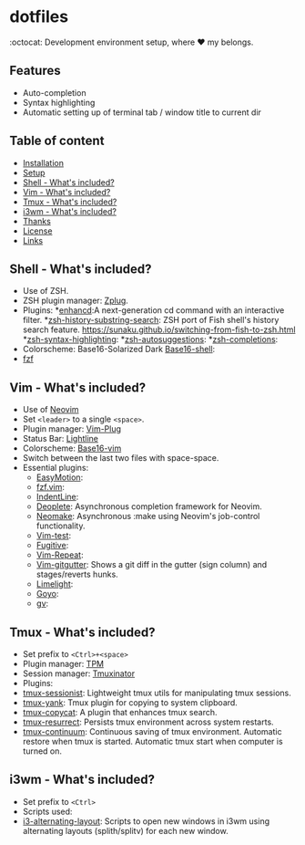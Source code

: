 # dotfiles
:octocat: Development environment setup, where :heart: my belongs. 


## Features

* Auto-completion
* Syntax highlighting
* Automatic setting up of terminal tab / window title to current dir

## Table of content

- [Installation](#installation)
- [Setup](#setup)
- [Shell - What's included?](#vim)
- [Vim - What's included?](#vim)
- [Tmux - What's included?](#tmux)
- [i3wm - What's included?](#i3wm)
- [Thanks](#thanks)
- [License](#license)
- [Links](#links)

## Shell - What's included?
* Use of ZSH.
* ZSH plugin manager: [Zplug](https://github.com/b4b4r07/zplug).
* Plugins:
 *[enhancd](https://github.com/b4b4r07/enhancd):A next-generation cd command with an interactive filter.
 *[zsh-history-substring-search](https://github.com/zsh-users/zsh-history-substring-search): ZSH port of Fish shell's history search feature. https://sunaku.github.io/switching-from-fish-to-zsh.html
 *[zsh-syntax-highlighting](https://github.com/zsh-users/zsh-syntax-highlighting):
 *[zsh-autosuggestions](https://github.com/zsh-users/zsh-autosuggestions):
 *[zsh-completions](https://github.com/zsh-users/zsh-completions):
* Colorscheme: Base16-Solarized Dark [Base16-shell](https://github.com/chriskempson/base16-shell):
* [fzf](https://github.com/junegunn/fzf)

## Vim - What's included?
* Use of [Neovim](https://github.com/neovim/neovim)
* Set `<leader>` to a single `<space>`.
* Plugin manager: [Vim-Plug](https://github.com/junegunn/vim-plug)
* Status Bar: [Lightline](https://github.com/itchyny/lightline.vim)
* Colorscheme: [Base16-vim](https://github.com/chriskempson/base16-vim)
* Switch between the last two files with space-space.
* Essential plugins:
  * [EasyMotion](https://github.com/easymotion/vim-easymotion):
  * [fzf.vim](https://github.com/junegunn/fzf.vim):
  * [IndentLine](https://github.com/Yggdroot/indentLine):
  * [Deoplete](https://github.com/Shougo/deoplete.nvim): Asynchronous completion framework for Neovim.
  * [Neomake](https://github.com/benekastah/neomake): Asynchronous :make using Neovim's job-control functionality.
  * [Vim-test](https://github.com/janko-m/vim-test):
  * [Fugitive](https://github.com/tpope/vim-fugitive):
  * [Vim-Repeat](https://github.com/tpope/vim-repeat):
  * [Vim-gitgutter](https://github.com/airblade/vim-gitgutter): Shows a git diff in the gutter (sign column) and stages/reverts hunks.
  * [Limelight](https://github.com/junegunn/limelight.vim):
  * [Goyo](https://github.com/junegunn/goyo.vim):
  * [gv](https://github.com/junegunn/gv.vim):

## Tmux - What's included?
* Set prefix to `<Ctrl>+<space>`
* Plugin manager: [TPM](https://github.com/tmux-plugins/tpm)
* Session manager: [Tmuxinator](https://github.com/tmuxinator/tmuxinator)
* Plugins:
 * [tmux-sessionist](https://github.com/tmux-plugins/tmux-sessionist): Lightweight tmux utils for manipulating tmux sessions.
 * [tmux-yank](https://github.com/tmux-plugins/tmux-yank): Tmux plugin for copying to system clipboard.
 * [tmux-copycat](https://github.com/tmux-plugins/tmux-copycat): A plugin that enhances tmux search.
 * [tmux-resurrect](https://github.com/tmux-plugins/tmux-resurrect): Persists tmux environment across system restarts. 
 * [tmux-continuum](https://github.com/tmux-plugins/tmux-continuum): Continuous saving of tmux environment. Automatic restore when tmux is started. Automatic tmux start when computer is turned on.

## i3wm - What's included?
* Set prefix to `<Ctrl>`
* Scripts used:
 * [i3-alternating-layout](https://github.com/olemartinorg/i3-alternating-layout): Scripts to open new windows in i3wm using alternating layouts (splith/splitv) for each new window.

